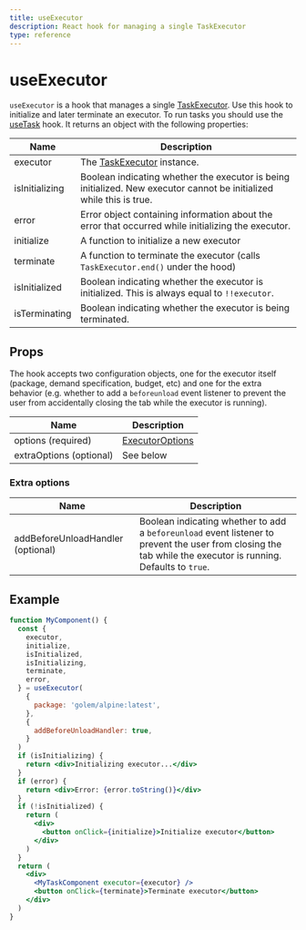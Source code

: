 ```yaml
---
title: useExecutor
description: React hook for managing a single TaskExecutor
type: reference
---
```


# useExecutor

`useExecutor` is a hook that manages a single [TaskExecutor](/docs/golem-js/reference/classes/executor_executor.TaskExecutor). Use this hook to initialize and later terminate an executor. To run tasks you should use the [useTask](/docs/creators/javascript/react/use-task) hook. It returns an object with the following properties:

| Name           | Description                                                                                                          |
| -------------- | -------------------------------------------------------------------------------------------------------------------- |
| executor       | The [TaskExecutor](/docs/golem-js/reference/classes/executor_executor.TaskExecutor) instance.                        |
| isInitializing | Boolean indicating whether the executor is being initialized. New executor cannot be initialized while this is true. |
| error          | Error object containing information about the error that occurred while initializing the executor.                   |
| initialize     | A function to initialize a new executor                                                                              |
| terminate      | A function to terminate the executor (calls `TaskExecutor.end()` under the hood)                                     |
| isInitialized  | Boolean indicating whether the executor is initialized. This is always equal to `!!executor`.                        |
| isTerminating  | Boolean indicating whether the executor is being terminated.                                                         |

## Props

The hook accepts two configuration objects, one for the executor itself (package, demand specification, budget, etc) and one for the extra behavior (e.g. whether to add a `beforeunload` event listener to prevent the user from accidentally closing the tab while the executor is running).

| Name                    | Description                                                                                |
| ----------------------- | ------------------------------------------------------------------------------------------ |
| options (required)      | [ExecutorOptions](/docs/golem-js/reference/modules/executor_executor#executoroptionsmixin) |
| extraOptions (optional) | See below                                                                                  |

### Extra options

| Name                   | Description                                                                                                                                                   |
| ---------------------- | ------------------------------------------------------------------------------------------------------------------------------------------------------------- |
| addBeforeUnloadHandler (optional) | Boolean indicating whether to add a `beforeunload` event listener to prevent the user from closing the tab while the executor is running. Defaults to `true`. |

## Example

```jsx
function MyComponent() {
  const {
    executor,
    initialize,
    isInitialized,
    isInitializing,
    terminate,
    error,
  } = useExecutor(
    {
      package: 'golem/alpine:latest',
    },
    {
      addBeforeUnloadHandler: true,
    }
  )
  if (isInitializing) {
    return <div>Initializing executor...</div>
  }
  if (error) {
    return <div>Error: {error.toString()}</div>
  }
  if (!isInitialized) {
    return (
      <div>
        <button onClick={initialize}>Initialize executor</button>
      </div>
    )
  }
  return (
    <div>
      <MyTaskComponent executor={executor} />
      <button onClick={terminate}>Terminate executor</button>
    </div>
  )
}
```

